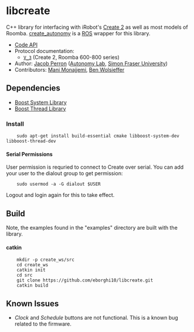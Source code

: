 # libcreate #

C++ library for interfacing with iRobot's [Create 2](http://www.irobot.com/About-iRobot/STEM/Create-2.aspx) as well as most models of Roomba. [create_autonomy](http://wiki.ros.org/create_autonomy) is a [ROS](http://www.ros.org/) wrapper for this library.

* [Code API](http://docs.ros.org/kinetic/api/libcreate/html/index.html)
* Protocol documentation:
  - [`V_3`](https://cdn-shop.adafruit.com/datasheets/create_2_Open_Interface_Spec.pdf) (Create 2, Roomba 600-800 series)
* Author: [Jacob Perron](http://jacobperron.ca) ([Autonomy Lab](http://autonomylab.org), [Simon Fraser University](http://www.sfu.ca))
* Contributors: [Mani Monajjemi](http:mani.im), [Ben Wolsieffer](https://github.com/lopsided98)

## Dependencies ##

* [Boost System Library](http://www.boost.org/doc/libs/1_59_0/libs/system/doc/index.html)
* [Boost Thread Library](http://www.boost.org/doc/libs/1_59_0/doc/html/thread.html)

### Install ###

        sudo apt-get install build-essential cmake libboost-system-dev libboost-thread-dev

#### Serial Permissions ####

User permission is requried to connect to Create over serial. You can add your user to the dialout group to get permission:

        sudo usermod -a -G dialout $USER

Logout and login again for this to take effect.

## Build ##

Note, the examples found in the "examples" directory are built with the library.

#### catkin ####

        mkdir -p create_ws/src
        cd create_ws
        catkin init
        cd src
        git clone https://github.com/eborghi10/libcreate.git
        catkin build

## Known Issues ##

* _Clock_ and _Schedule_ buttons are not functional. This is a known bug related to the firmware.
